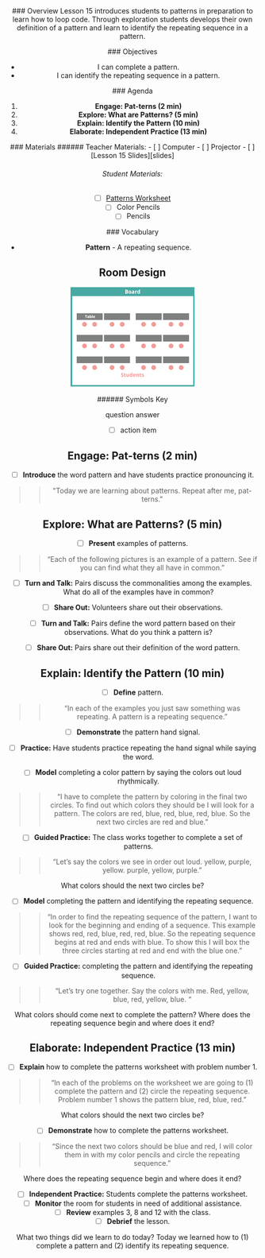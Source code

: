 <header class='header' title='Identifying Patterns' subtitle='Lesson 15'/>

<notable>
<iconp src='/icons/activity.png'>### Overview</iconp>
Lesson 15 introduces students to patterns in preparation to learn how to loop code. Through exploration students develops their own definition of a pattern and learn to identify the repeating sequence in a pattern.


<iconp src='/icons/objectives.png'>### Objectives</iconp>
- I can complete a pattern.
- I can identify the repeating sequence in a pattern.

<iconp src='/icons/agenda.png'>### Agenda</iconp>

1. **Engage: Pat-terns (2 min)**
1. **Explore: What are Patterns? (5 min)**
1. **Explain: Identify the Pattern (10 min)**
1. **Elaborate: Independent Practice (13 min)**

<note>
<iconp src='/icons/materials.png'>### Materials</iconp>
###### Teacher Materials:
- [ ] Computer
- [ ] Projector
- [ ] [Lesson 15 Slides][slides]

###### Student Materials:
- [ ] [Patterns Worksheet][worksheet]
- [ ] Color Pencils
- [ ] Pencils

<iconp src='/icons/vocab.png'>### Vocabulary</iconp>
- **Pattern** - A repeating sequence.

</note>

<pagebreak/>

## Room Design

![room](./images/layout-tables.png)

<note borderLeft='2px solid green' mt='2em'>
###### Symbols Key

<iconp ml='1.65em' type='question'>question</iconp>
<iconp ml='1.65em' type='answer'>answer</iconp>
- [ ] action item
</note>

<pagebreak/>

## Engage: Pat-terns (2 min)
- [ ] **Introduce** the word pattern and have students practice pronouncing it.
>> "Today we are learning about patterns. Repeat after me, pat-terns."

## Explore: What are Patterns? (5 min)
- [ ] **Present** examples of patterns.
>> “Each of the following pictures is an example of a pattern. See if you can find what they all have in common.”

- [ ] **Turn and Talk:** Pairs discuss the commonalities among the examples.
<iconp type='question'>What do all of the examples have in common?</iconp>

- [ ] **Share Out:** Volunteers share out their observations.

- [ ] **Turn and Talk:** Pairs define the word pattern based on their observations.
<iconp type='question'>What do you think a pattern is?</iconp>

- [ ] **Share Out:** Pairs share out their definition of the word pattern.

## Explain: Identify the Pattern (10 min)
- [ ] **Define** pattern.
>> “In each of the examples you just saw something was repeating. A pattern is a repeating sequence.”

- [ ] **Demonstrate** the pattern hand signal.

- [ ] **Practice:** Have students practice repeating the hand signal while saying the word.

- [ ] **Model** completing a color pattern by saying the colors out loud rhythmically.
>> “I have to complete the pattern by coloring in the final two circles. To find out which colors they should be I will look for a pattern. The colors are red, blue, red, blue, red, blue. So the next two circles are red and blue.”

- [ ] **Guided Practice:** The class works together to complete a set of patterns.
>> “Let’s say the colors we see in order out loud. yellow, purple, yellow. purple, yellow, purple.”

<iconp type='question'>What colors should the next two circles be?</iconp>

- [ ] **Model** completing the pattern and identifying the repeating sequence.
>> “In order to find the repeating sequence of the pattern, I want to look for the beginning and ending of a sequence. This example shows red, red, blue, red, red, blue. So the repeating sequence begins at red and ends with blue. To show this I will box the three circles starting at red and end with the blue one.”

- [ ] **Guided Practice:** completing the pattern and identifying the repeating sequence.
>> “Let’s try one together. Say the colors with me. Red, yellow, blue, red, yellow, blue. “

<iconp type='question'>What colors should come next to complete the pattern?</iconp>
<iconp type='question'>Where does the repeating sequence begin and where does it end?</iconp>

## Elaborate: Independent Practice (13 min)
- [ ] **Explain** how to complete the patterns worksheet with problem number 1.
>> “In each of the problems on the worksheet we are going to (1) complete the pattern and (2) circle the repeating sequence. Problem number 1 shows the pattern blue, red, blue, red.”

<iconp type='question'>What colors should the next two circles be?</iconp>

- [ ] **Demonstrate** how to complete the patterns worksheet.
>> “Since the next two colors should be blue and red, I will color them in with my color pencils and circle the repeating sequence.”

<iconp type='question'>Where does the repeating sequence begin and where does it end?</iconp>

- [ ] **Independent Practice:** Students complete the patterns worksheet.
- [ ] **Monitor** the room for students in need of additional assistance.
- [ ] **Review** examples 3, 8 and 12 with the class.
- [ ] **Debrief** the lesson.

<iconp type='question'>What two things did we learn to do today?</iconp>
<iconp type='answer'>Today we learned how to (1) complete a pattern and (2) identify its repeating sequence.</iconp>

</notable>

[slides]: https://docs.google.com/presentation/d/1WesquT9S_aw8CzzoQCw0iuu6xflkTiF4zAyBxLB6RN4/edit#slide=id.p
[worksheet]: https://drive.google.com/file/d/0B48_2vIyABioWjJyc0Z1c2dRelk/view
